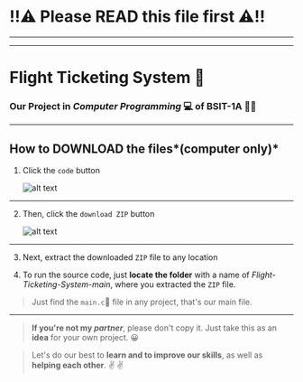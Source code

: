 # !!:warning: Please **READ** this file first :warning:!!
---
---
# Flight Ticketing System :flight_departure:
### Our Project in *Computer Programming*	:computer: of BSIT-1A 	:student:
---
##       How to **DOWNLOAD** the files*(computer only)*
1. Click the `code` button

   ![alt text](https://scontent.fmnl17-2.fna.fbcdn.net/v/t1.15752-9/135023651_1074092183015941_1563172731779669106_n.png?_nc_cat=107&ccb=2&_nc_sid=ae9488&_nc_ohc=FnrvCE_brEYAX8tBKR3&_nc_ht=scontent.fmnl17-2.fna&oh=486527436f55eae7a3730f881c566371&oe=60145758 "Code Button")
  
 ---
  
2. Then, click the `download ZIP` button

   ![alt text](https://scontent.fmnl17-2.fna.fbcdn.net/v/t1.15752-9/134923210_686695702008501_8769054572082660874_n.png?_nc_cat=111&ccb=2&_nc_sid=ae9488&_nc_ohc=iGG3ylCt1DkAX94Hva2&_nc_ht=scontent.fmnl17-2.fna&oh=56548e80a8c1268b81fc3d0190887e6e&oe=601422AA "Download ZIP button")
   
---
3. Next, extract the downloaded `ZIP` file to any location

4. To run the source code, just **locate the folder** with a name of *Flight-Ticketing-System-main*, where you extracted the `ZIP` file.

> Just find the `main.c`:open_file_folder: file in any project, that's our main file.
---
> **If you're not my *partner***, please don't copy it. Just take this as an **idea** for your own project. :grinning:

> Let's do our best to **learn and to improve our skills**, as well as **helping each other**. :v: :v:

